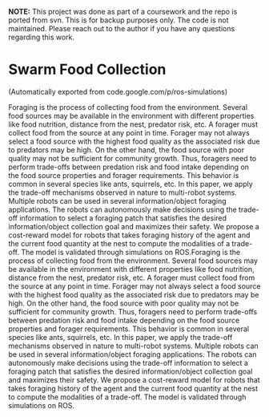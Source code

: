 **NOTE:** This project was done as part of a coursework and the repo is ported
from svn. This is for backup purposes only. The code is not maintained. Please
reach out to the author if you have any questions regarding this work.

# Swarm Food Collection

(Automatically exported from code.google.com/p/ros-simulations)

Foraging is the process of collecting food from the environment. Several food sources may be available in the environment with different properties like food nutrition, distance from the  nest,  predator risk, etc. A forager must collect food from the source at any point in time. Forager may not always select a food source with the highest food quality as the associated risk due to predators may be high. On the other hand, the food source with poor quality may not be sufficient for community growth. Thus, foragers need to perform trade-offs between predation risk and food intake  depending on the food source properties and forager requirements. This behavior is common in several species like ants, squirrels, etc. In this paper, we apply the trade-off mechanisms observed in nature to multi-robot systems. Multiple robots can be used in several information/object foraging applications. The robots can autonomously make decisions using the trade-off information to select a foraging patch that satisfies the desired information/object collection goal and maximizes their safety. We propose a cost-reward model for robots that takes foraging history of the agent and the current food quantity at the nest to compute the modalities of a trade-off. The model is validated through simulations on ROS.Foraging is the process of collecting food from the environment. Several food sources may be available in the environment with different properties like food nutrition, distance from the  nest,  predator risk, etc. A forager must collect food from the source at any point in time. Forager may not always select a food source with the highest food quality as the associated risk due to predators may be high. On the other hand, the food source with poor quality may not be sufficient for community growth. Thus, foragers need to perform trade-offs between predation risk and food intake  depending on the food source properties and forager requirements. This behavior is common in several species like ants, squirrels, etc. In this paper, we apply the trade-off mechanisms observed in nature to multi-robot systems. Multiple robots can be used in several information/object foraging applications. The robots can autonomously make decisions using the trade-off information to select a foraging patch that satisfies the desired information/object collection goal and maximizes their safety. We propose a cost-reward model for robots that takes foraging history of the agent and the current food quantity at the nest to compute the modalities of a trade-off. The model is validated through simulations on ROS.

